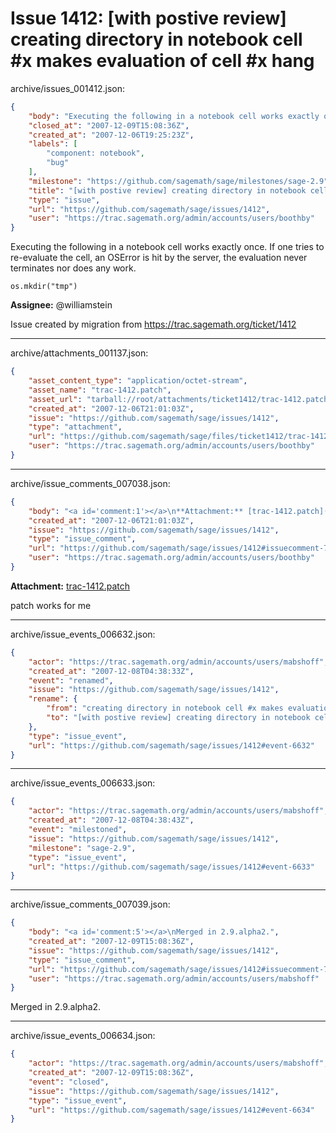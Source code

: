 # Issue 1412: [with postive review] creating directory in notebook cell #x makes evaluation of cell #x hang

archive/issues_001412.json:
```json
{
    "body": "Executing the following in a notebook cell works exactly once.  If one tries to re-evaluate the cell, an OSError is hit by the server, the evaluation never terminates nor does any work.\n\n```\nos.mkdir(\"tmp\")\n```\n\n**Assignee:** @williamstein\n\nIssue created by migration from https://trac.sagemath.org/ticket/1412\n\n",
    "closed_at": "2007-12-09T15:08:36Z",
    "created_at": "2007-12-06T19:25:23Z",
    "labels": [
        "component: notebook",
        "bug"
    ],
    "milestone": "https://github.com/sagemath/sage/milestones/sage-2.9",
    "title": "[with postive review] creating directory in notebook cell #x makes evaluation of cell #x hang",
    "type": "issue",
    "url": "https://github.com/sagemath/sage/issues/1412",
    "user": "https://trac.sagemath.org/admin/accounts/users/boothby"
}
```
Executing the following in a notebook cell works exactly once.  If one tries to re-evaluate the cell, an OSError is hit by the server, the evaluation never terminates nor does any work.

```
os.mkdir("tmp")
```

**Assignee:** @williamstein

Issue created by migration from https://trac.sagemath.org/ticket/1412





---

archive/attachments_001137.json:
```json
{
    "asset_content_type": "application/octet-stream",
    "asset_name": "trac-1412.patch",
    "asset_url": "tarball://root/attachments/ticket1412/trac-1412.patch",
    "created_at": "2007-12-06T21:01:03Z",
    "issue": "https://github.com/sagemath/sage/issues/1412",
    "type": "attachment",
    "url": "https://github.com/sagemath/sage/files/ticket1412/trac-1412.patch",
    "user": "https://trac.sagemath.org/admin/accounts/users/boothby"
}
```



---

archive/issue_comments_007038.json:
```json
{
    "body": "<a id='comment:1'></a>\n**Attachment:** [trac-1412.patch](https://github.com/sagemath/sage/files/ticket1412/trac-1412.patch)\n\npatch works for me",
    "created_at": "2007-12-06T21:01:03Z",
    "issue": "https://github.com/sagemath/sage/issues/1412",
    "type": "issue_comment",
    "url": "https://github.com/sagemath/sage/issues/1412#issuecomment-7038",
    "user": "https://trac.sagemath.org/admin/accounts/users/boothby"
}
```

<a id='comment:1'></a>
**Attachment:** [trac-1412.patch](https://github.com/sagemath/sage/files/ticket1412/trac-1412.patch)

patch works for me



---

archive/issue_events_006632.json:
```json
{
    "actor": "https://trac.sagemath.org/admin/accounts/users/mabshoff",
    "created_at": "2007-12-08T04:38:33Z",
    "event": "renamed",
    "issue": "https://github.com/sagemath/sage/issues/1412",
    "rename": {
        "from": "creating directory in notebook cell #x makes evaluation of cell #x hang",
        "to": "[with postive review] creating directory in notebook cell #x makes evaluation of cell #x hang"
    },
    "type": "issue_event",
    "url": "https://github.com/sagemath/sage/issues/1412#event-6632"
}
```



---

archive/issue_events_006633.json:
```json
{
    "actor": "https://trac.sagemath.org/admin/accounts/users/mabshoff",
    "created_at": "2007-12-08T04:38:43Z",
    "event": "milestoned",
    "issue": "https://github.com/sagemath/sage/issues/1412",
    "milestone": "sage-2.9",
    "type": "issue_event",
    "url": "https://github.com/sagemath/sage/issues/1412#event-6633"
}
```



---

archive/issue_comments_007039.json:
```json
{
    "body": "<a id='comment:5'></a>\nMerged in 2.9.alpha2.",
    "created_at": "2007-12-09T15:08:36Z",
    "issue": "https://github.com/sagemath/sage/issues/1412",
    "type": "issue_comment",
    "url": "https://github.com/sagemath/sage/issues/1412#issuecomment-7039",
    "user": "https://trac.sagemath.org/admin/accounts/users/mabshoff"
}
```

<a id='comment:5'></a>
Merged in 2.9.alpha2.



---

archive/issue_events_006634.json:
```json
{
    "actor": "https://trac.sagemath.org/admin/accounts/users/mabshoff",
    "created_at": "2007-12-09T15:08:36Z",
    "event": "closed",
    "issue": "https://github.com/sagemath/sage/issues/1412",
    "type": "issue_event",
    "url": "https://github.com/sagemath/sage/issues/1412#event-6634"
}
```
